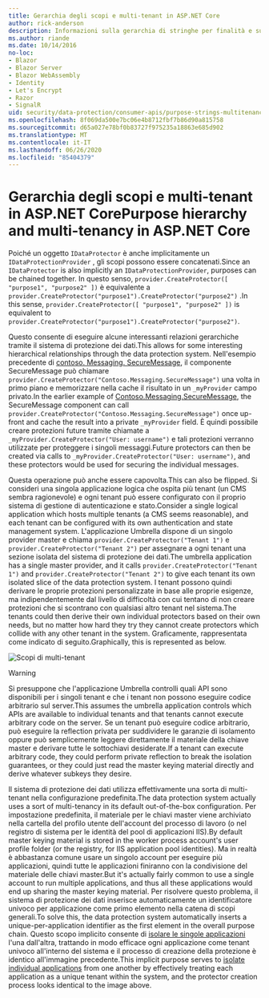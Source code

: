 ```yaml
---
title: Gerarchia degli scopi e multi-tenant in ASP.NET Core
author: rick-anderson
description: Informazioni sulla gerarchia di stringhe per finalità e sul multi-tenant in relazione alle API di protezione dei dati ASP.NET Core.
ms.author: riande
ms.date: 10/14/2016
no-loc:
- Blazor
- Blazor Server
- Blazor WebAssembly
- Identity
- Let's Encrypt
- Razor
- SignalR
uid: security/data-protection/consumer-apis/purpose-strings-multitenancy
ms.openlocfilehash: 8f069da500e7bc06e4b8712fbf7b86d90a815758
ms.sourcegitcommit: d65a027e78bf0b83727f975235a18863e685d902
ms.translationtype: MT
ms.contentlocale: it-IT
ms.lasthandoff: 06/26/2020
ms.locfileid: "85404379"
---
```

# <a name="purpose-hierarchy-and-multi-tenancy-in-aspnet-core"></a><span data-ttu-id="98c18-103">Gerarchia degli scopi e multi-tenant in ASP.NET Core</span><span class="sxs-lookup"><span data-stu-id="98c18-103">Purpose hierarchy and multi-tenancy in ASP.NET Core</span></span>

<span data-ttu-id="98c18-104">Poiché un oggetto `IDataProtector` è anche implicitamente un `IDataProtectionProvider` , gli scopi possono essere concatenati.</span><span class="sxs-lookup"><span data-stu-id="98c18-104">Since an `IDataProtector` is also implicitly an `IDataProtectionProvider`, purposes can be chained together.</span></span> <span data-ttu-id="98c18-105">In questo senso, `provider.CreateProtector([ "purpose1", "purpose2" ])` è equivalente a `provider.CreateProtector("purpose1").CreateProtector("purpose2")` .</span><span class="sxs-lookup"><span data-stu-id="98c18-105">In this sense, `provider.CreateProtector([ "purpose1", "purpose2" ])` is equivalent to `provider.CreateProtector("purpose1").CreateProtector("purpose2")`.</span></span>

<span data-ttu-id="98c18-106">Questo consente di eseguire alcune interessanti relazioni gerarchiche tramite il sistema di protezione dei dati.</span><span class="sxs-lookup"><span data-stu-id="98c18-106">This allows for some interesting hierarchical relationships through the data protection system.</span></span> <span data-ttu-id="98c18-107">Nell'esempio precedente di [contoso. Messaging. SecureMessage](xref:security/data-protection/consumer-apis/purpose-strings#data-protection-contoso-purpose), il componente SecureMessage può chiamare `provider.CreateProtector("Contoso.Messaging.SecureMessage")` una volta in primo piano e memorizzare nella cache il risultato in un `_myProvider` campo privato.</span><span class="sxs-lookup"><span data-stu-id="98c18-107">In the earlier example of [Contoso.Messaging.SecureMessage](xref:security/data-protection/consumer-apis/purpose-strings#data-protection-contoso-purpose), the SecureMessage component can call `provider.CreateProtector("Contoso.Messaging.SecureMessage")` once up-front and cache the result into a private `_myProvider` field.</span></span> <span data-ttu-id="98c18-108">È quindi possibile creare protezioni future tramite chiamate a `_myProvider.CreateProtector("User: username")` e tali protezioni verranno utilizzate per proteggere i singoli messaggi.</span><span class="sxs-lookup"><span data-stu-id="98c18-108">Future protectors can then be created via calls to `_myProvider.CreateProtector("User: username")`, and these protectors would be used for securing the individual messages.</span></span>

<span data-ttu-id="98c18-109">Questa operazione può anche essere capovolta.</span><span class="sxs-lookup"><span data-stu-id="98c18-109">This can also be flipped.</span></span> <span data-ttu-id="98c18-110">Si consideri una singola applicazione logica che ospita più tenant (un CMS sembra ragionevole) e ogni tenant può essere configurato con il proprio sistema di gestione di autenticazione e stato.</span><span class="sxs-lookup"><span data-stu-id="98c18-110">Consider a single logical application which hosts multiple tenants (a CMS seems reasonable), and each tenant can be configured with its own authentication and state management system.</span></span> <span data-ttu-id="98c18-111">L'applicazione Umbrella dispone di un singolo provider master e chiama `provider.CreateProtector("Tenant 1")` e `provider.CreateProtector("Tenant 2")` per assegnare a ogni tenant una sezione isolata del sistema di protezione dei dati.</span><span class="sxs-lookup"><span data-stu-id="98c18-111">The umbrella application has a single master provider, and it calls `provider.CreateProtector("Tenant 1")` and `provider.CreateProtector("Tenant 2")` to give each tenant its own isolated slice of the data protection system.</span></span> <span data-ttu-id="98c18-112">I tenant possono quindi derivare le proprie protezioni personalizzate in base alle proprie esigenze, ma indipendentemente dal livello di difficoltà con cui tentano di non creare protezioni che si scontrano con qualsiasi altro tenant nel sistema.</span><span class="sxs-lookup"><span data-stu-id="98c18-112">The tenants could then derive their own individual protectors based on their own needs, but no matter how hard they try they cannot create protectors which collide with any other tenant in the system.</span></span> <span data-ttu-id="98c18-113">Graficamente, rappresentata come indicato di seguito.</span><span class="sxs-lookup"><span data-stu-id="98c18-113">Graphically, this is represented as below.</span></span>

![Scopi di multi-tenant](purpose-strings-multitenancy/_static/purposes-multi-tenancy.png)

>[!WARNING]
> <span data-ttu-id="98c18-115">Si presuppone che l'applicazione Umbrella controlli quali API sono disponibili per i singoli tenant e che i tenant non possono eseguire codice arbitrario sul server.</span><span class="sxs-lookup"><span data-stu-id="98c18-115">This assumes the umbrella application controls which APIs are available to individual tenants and that tenants cannot execute arbitrary code on the server.</span></span> <span data-ttu-id="98c18-116">Se un tenant può eseguire codice arbitrario, può eseguire la reflection privata per suddividere le garanzie di isolamento oppure può semplicemente leggere direttamente il materiale della chiave master e derivare tutte le sottochiavi desiderate.</span><span class="sxs-lookup"><span data-stu-id="98c18-116">If a tenant can execute arbitrary code, they could perform private reflection to break the isolation guarantees, or they could just read the master keying material directly and derive whatever subkeys they desire.</span></span>

<span data-ttu-id="98c18-117">Il sistema di protezione dei dati utilizza effettivamente una sorta di multi-tenant nella configurazione predefinita.</span><span class="sxs-lookup"><span data-stu-id="98c18-117">The data protection system actually uses a sort of multi-tenancy in its default out-of-the-box configuration.</span></span> <span data-ttu-id="98c18-118">Per impostazione predefinita, il materiale per le chiavi master viene archiviato nella cartella del profilo utente dell'account del processo di lavoro (o nel registro di sistema per le identità del pool di applicazioni IIS).</span><span class="sxs-lookup"><span data-stu-id="98c18-118">By default master keying material is stored in the worker process account's user profile folder (or the registry, for IIS application pool identities).</span></span> <span data-ttu-id="98c18-119">Ma in realtà è abbastanza comune usare un singolo account per eseguire più applicazioni, quindi tutte le applicazioni finiranno con la condivisione del materiale delle chiavi master.</span><span class="sxs-lookup"><span data-stu-id="98c18-119">But it's actually fairly common to use a single account to run multiple applications, and thus all these applications would end up sharing the master keying material.</span></span> <span data-ttu-id="98c18-120">Per risolvere questo problema, il sistema di protezione dei dati inserisce automaticamente un identificatore univoco per applicazione come primo elemento nella catena di scopi generali.</span><span class="sxs-lookup"><span data-stu-id="98c18-120">To solve this, the data protection system automatically inserts a unique-per-application identifier as the first element in the overall purpose chain.</span></span> <span data-ttu-id="98c18-121">Questo scopo implicito consente di [isolare le singole applicazioni](xref:security/data-protection/configuration/overview#per-application-isolation) l'una dall'altra, trattando in modo efficace ogni applicazione come tenant univoco all'interno del sistema e il processo di creazione della protezione è identico all'immagine precedente.</span><span class="sxs-lookup"><span data-stu-id="98c18-121">This implicit purpose serves to [isolate individual applications](xref:security/data-protection/configuration/overview#per-application-isolation) from one another by effectively treating each application as a unique tenant within the system, and the protector creation process looks identical to the image above.</span></span>

